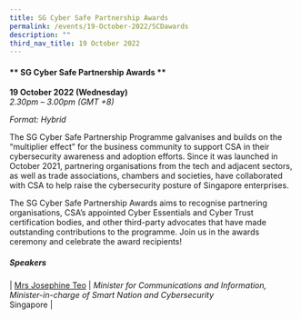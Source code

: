 ```yaml
---
title: SG Cyber Safe Partnership Awards
permalink: /events/19-October-2022/SCDawards
description: ""
third_nav_title: 19 October 2022
---
```

#### ** SG Cyber Safe Partnership Awards **
 
**19 October 2022 (Wednesday)**  
*2.30pm – 3.00pm (GMT +8)*

*Format: Hybrid*

The SG Cyber Safe Partnership Programme galvanises and builds on the “multiplier effect” for the business community to support CSA in their cybersecurity awareness and adoption efforts. Since it was launched in October 2021, partnering organisations from the tech and adjacent sectors, as well as trade associations, chambers and societies, have collaborated with CSA to help raise the cybersecurity posture of Singapore enterprises.
 
The SG Cyber Safe Partnership Awards aims to recognise partnering organisations, CSA’s appointed Cyber Essentials and Cyber Trust certification bodies, and other third-party advocates that have made outstanding contributions to the programme. Join us in the awards ceremony and celebrate the award recipients!

##### **Speakers**

| [Mrs Josephine Teo](/speaker-josephine-teo)     | *Minister for Communications and Information, Minister-in-charge of Smart Nation and Cybersecurity*<br>Singapore      |